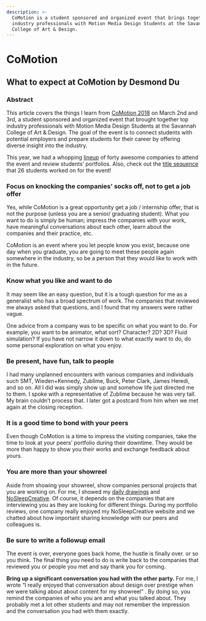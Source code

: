 ```yaml
---
description: >-
  CoMotion is a student sponsored and organized event that brings together top
  industry professionals with Motion Media Design Students at the Savannah
  College of Art & Design.
---
```


# CoMotion

## What to expect at CoMotion by Desmond Du

### **Abstract**

This article covers the things I learn from [CoMotion 2018](https://scadcomotion.com/) on March 2nd and 3rd, a student sponsored and organized event that brought together top industry professionals with Motion Media Design Students at the Savannah College of Art & Design. The goal of the event is to connect students with potential employers and prepare students for their career by offering diverse insight into the industry.

This year, we had a whopping [lineup](https://scadcomotion.com/attendees/) of forty awesome companies to attend the event and review students’ portfolios. Also, check out the [title sequence](https://vimeo.com/258301504) that 26 students worked on for the event!

### **Focus on knocking the companies’ socks off, not to get a job offer**

Yes, while CoMotion is a great opportunity get a job / internship offer, that is not the purpose (unless you are a senior/ graduating student). What you want to do is simply be human; impress the companies with your work, have meaningful conversations about each other, learn about the companies and their practice, etc.

CoMotion is an event where you let people know you exist, because one day when you graduate, you are going to meet these people again somewhere in the industry, so be a person that they would like to work with in the future.

### **Know what you like and want to do**

It may seem like an easy question, but it is a tough question for me as a generalist who has a broad spectrum of work. The companies that reviewed me always asked that questions, and I found that my answers were rather vague.

One advice from a company was to be specific on what you want to do. For example, you want to be animator, what sort? Character? 2D? 3D? Fluid simulation? If you have not narrow it down to what exactly want to do, do some personal exploration on what you enjoy.

### **Be present, have fun, talk to people**

I had many unplanned encounters with various companies and individuals such SMT, Wieden+Kennedy, Zublime, Buck, Peter Clark, James Heredi, and so on. All I did was simply show up and somehow life just directed me to them. I spoke with a representative of Zublime because he was very tall. My brain couldn’t process that. I later got a postcard from him when we met again at the closing reception.

### **It is a good time to bond with your peers**

Even though CoMotion is a time to impress the visiting companies, take the time to look at your peers’ portfolio during their downtime. They would be more than happy to show you their works and exchange feedback about yours.

### **You are more than your showreel**

Aside from showing your showreel, show companies personal projects that you are working on. For me, I showed my [daily drawings](http://desmonddu.com/daily-drawing/) and [NoSleepCreative](http://nosleepcreative.com/). Of course, it depends on the companies that are interviewing you as they are looking for different things. During my portfolio reviews, one company really enjoyed my NoSleepCreative website and we chatted about how important sharing knowledge with our peers and colleagues is.

### **Be sure to write a followup email**

The event is over, everyone goes back home, the hustle is finally over. or so you think. The final thing you need to do is write back to the companies that reviewed you or people you met and say thank you for coming.

**Bring up a significant conversation you had with the other party.** For me, I wrote “I really enjoyed that conversation about design over prestige when we were talking about about content for my showreel” . By doing so, you remind the companies of who you are and what you talked about. They probably met a lot other students and may not remember the impression and the conversation you had with them exactly.
